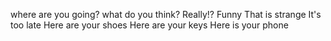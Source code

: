 where are you going?
what do you think?
Really!?
Funny
That is strange
It's too late
Here are your shoes
Here are your keys
Here is your phone
